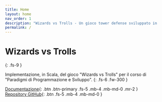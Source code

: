 ```yaml
---
title: Home
layout: home
nav_order: 1
description: "Wizards vs Trolls - Un gioco tower defense sviluppato in Scala."
permalink: /
---
```


# Wizards vs Trolls
{: .fs-9 }

Implementazione, in Scala, del gioco "Wizards vs Trolls" per il corso di "Paradigmi di Programmazione e Sviluppo".
{: .fs-6 .fw-300 }

[Documentazione](Introduzione.html){: .btn .btn-primary .fs-5 .mb-4 .mb-md-0 .mr-2 }
[Repository GitHub](https://github.com/giacomofoschii/pps-24-wvt){: .btn .fs-5 .mb-4 .mb-md-0 }